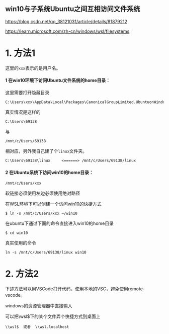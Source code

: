 

## win10与子系统Ubuntu之间互相访问文件系统

https://blog.csdn.net/qq_38121031/article/details/81879212

https://learn.microsoft.com/zh-cn/windows/wsl/filesystems



# 1. 方法1

这里的`xxx`表示的是用户名。

#### 1 在win10环境下访问Ubuntu文件系统的home目录：

这里需要打开隐藏目录

```shell
C:\Users\xxx\AppData\Local\Packages\CanonicalGroupLimited.UbuntuonWindows_79rhkp1fndgsc\LocalState\rootfs\home\xxx
```



真实情况是这样的

```shell
C:\Users\69138
```

与

```
/mnt/c/Users/69138
```

相对应，另外我自己建了个`linux`文件夹。

```shell
C:\Users\69138\linux     <======> /mnt/c/Users/69138/linux
```





#### 2 在Ubuntu系统下访问win10的home目录：

```shell
/mnt/c/Users/xxx
```



 软链接必须使用左边必须使用绝对路径

在WSL环境下可以创建一个访问win10的快捷方式

```shell
$ ln -s /mnt/c/Users/xxx ~/win10 
```

在ubuntu下通过下面的命令直接进入win10的home目录

```shell
$ cd win10
```



真实使用的命令

```
ln -s /mnt/c/Users/69138/linux win10
```



# 2. 方法2

下述方法可以用VSCode打开代码，使用本地的VSC，避免使用remote-vscode。

windows的资源管理器中直接输入

可以把\\wsl$下的某个文件弄个快捷方式到桌面上

```
\\wsl$  或者  \\wsl.localhost
```





